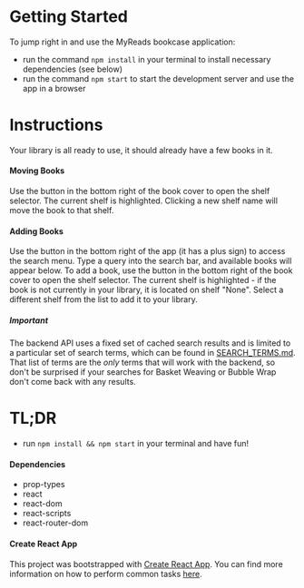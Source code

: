 # Getting Started

To jump right in and use the MyReads bookcase application:

- run the command `npm install` in your terminal to install necessary dependencies (see below)
- run the command `npm start` to start the development server and use the app in a browser

# Instructions

Your library is all ready to use, it should already have a few books in it.

#### Moving Books

Use the button in the bottom right of the book cover to open the shelf selector. The current shelf is highlighted. Clicking a new shelf name will move the book to that shelf.

#### Adding Books

Use the button in the bottom right of the app (it has a plus sign) to access the search menu. Type a query into the search bar, and available books will appear below. To add a book, use the button in the bottom right of the book cover to open the shelf selector. The current shelf is highlighted - if the book is not currently in your library, it is located on shelf "None". Select a different shelf from the list to add it to your library.

##### Important

The backend API uses a fixed set of cached search results and is limited to a particular set of search terms, which can be found in [SEARCH_TERMS.md](SEARCH_TERMS.md). That list of terms are the _only_ terms that will work with the backend, so don't be surprised if your searches for Basket Weaving or Bubble Wrap don't come back with any results.

# TL;DR

- run `npm install && npm start` in your terminal and have fun!

#### Dependencies

- prop-types
- react
- react-dom
- react-scripts
- react-router-dom

#### Create React App

This project was bootstrapped with [Create React App](https://github.com/facebookincubator/create-react-app). You can find more information on how to perform common tasks [here](https://github.com/facebookincubator/create-react-app/blob/master/packages/react-scripts/template/README.md).
